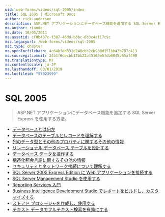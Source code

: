 ```yaml
---
uid: web-forms/videos/sql-2005/index
title: SQL 2005 | Microsoft Docs
author: rick-anderson
description: ASP.NET アプリケーションにデータベース機能を追加する SQL Server Express を使用する方法。
ms.author: riande
ms.date: 10/05/2011
ms.assetid: cf0b487c-f387-46dd-b3bc-6b3c4af17c9c
msc.legacyurl: /web-forms/videos/sql-2005
msc.type: chapter
ms.openlocfilehash: 4c64bfdd331d248cbb2cb930d151bb42b787c413
ms.sourcegitcommit: 24b1f6decbb17bb22a45166e5fdb0845c65af498
ms.translationtype: MT
ms.contentlocale: ja-JP
ms.lasthandoff: 03/01/2019
ms.locfileid: "57023999"
---
```

<a name="sql-2005"></a>SQL 2005
====================
> ASP.NET アプリケーションにデータベース機能を追加する SQL Server Express を使用する方法。


- [データベースとは何か](what-is-a-database.md)
- [データベースのテーブルとレコードを理解する](understanding-database-tables-and-records.md)
- [列のデータ型とその他のプロパティに関するその他の情報](more-about-column-data-types-and-other-properties.md)
- [リレーショナル データベース テーブルを設計する](designing-relational-database-tables.md)
- [データベース データを操作する](manipulating-database-data.md)
- [構造化照会言語に関するその他の情報](more-structured-query-language.md)
- [セキュリティとネットワーク接続について理解する](understanding-security-and-network-connectivity.md)
- [SQL Server 2005 Express Edition に Web アプリケーションを接続する](connecting-your-web-application-to-sql-server-2005-express-edition.md)
- [SQL Server Management Studio を使用する](using-sql-server-management-studio.md)
- [Reporting Services 入門](getting-started-with-reporting-services.md)
- [Business Intelligence Development Studio でレポートをビルドし、カスタマイズする](building-and-customizing-reports-in-business-intelligence-development-studio.md)
- [ストアド プロシージャを作成し、使用する](creating-and-using-stored-procedures.md)
- [テキスト データでフルテキスト検索を有効にする](enabling-full-text-search-in-your-text-data.md)
